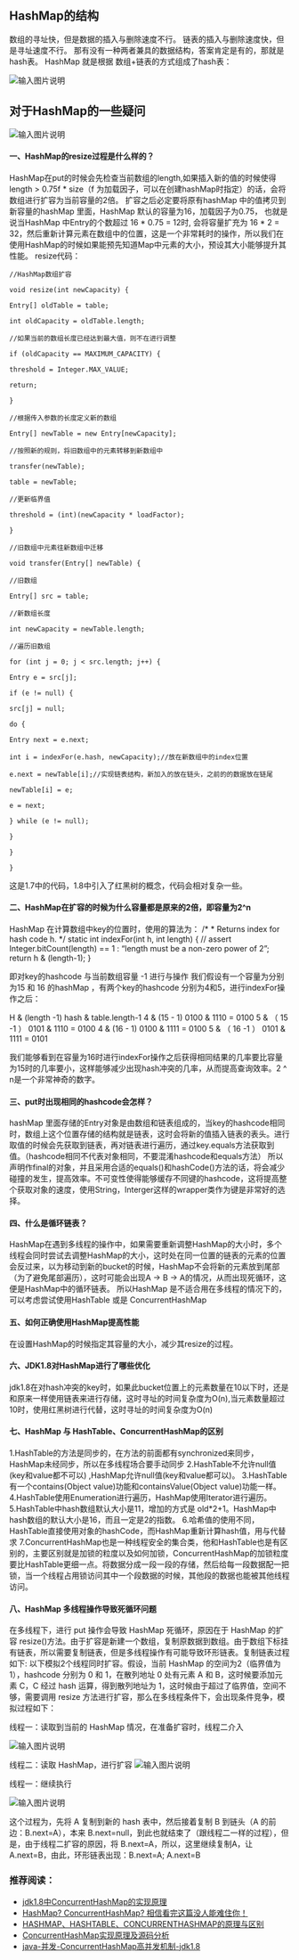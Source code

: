 ## HashMap的结构
数组的寻址快，但是数据的插入与删除速度不行。 链表的插入与删除速度快，但是寻址速度不行。 那有没有一种两者兼具的数据结构，答案肯定是有的，那就是hash表。 HashMap 就是根据 数组+链表的方式组成了hash表：

![输入图片说明](https://images.gitee.com/uploads/images/2018/0830/173130_ca792251_87650.png "1.png")

## 对于HashMap的一些疑问

![输入图片说明](https://images.gitee.com/uploads/images/2018/0830/173144_4d97d72f_87650.png "2.png")

#### 一、HashMap的resize过程是什么样的？

HashMap在put的时候会先检查当前数组的length,如果插入新的值的时候使得length > 0.75f * size（f 为加载因子，可以在创建hashMap时指定）的话，会将数组进行扩容为当前容量的2倍。 扩容之后必定要将原有hashMap 中的值拷贝到新容量的hashMap 里面，HashMap 默认的容量为16，加载因子为0.75， 也就是说当HashMap 中Entry的个数超过 16 * 0.75 = 12时, 会将容量扩充为 16 * 2 = 32，然后重新计算元素在数组中的位置，这是一个非常耗时的操作，所以我们在使用HashMap的时候如果能预先知道Map中元素的大小，预设其大小能够提升其性能。 resize代码：


```
//HashMap数组扩容

void resize(int newCapacity) {

Entry[] oldTable = table;

int oldCapacity = oldTable.length;

//如果当前的数组长度已经达到最大值，则不在进行调整

if (oldCapacity == MAXIMUM_CAPACITY) {

threshold = Integer.MAX_VALUE;

return;

}

//根据传入参数的长度定义新的数组

Entry[] newTable = new Entry[newCapacity];

//按照新的规则，将旧数组中的元素转移到新数组中

transfer(newTable);

table = newTable;

//更新临界值

threshold = (int)(newCapacity * loadFactor);

}

//旧数组中元素往新数组中迁移

void transfer(Entry[] newTable) {

//旧数组

Entry[] src = table;

//新数组长度

int newCapacity = newTable.length;

//遍历旧数组

for (int j = 0; j < src.length; j++) {

Entry e = src[j];

if (e != null) {

src[j] = null;

do {

Entry next = e.next;

int i = indexFor(e.hash, newCapacity);//放在新数组中的index位置

e.next = newTable[i];//实现链表结构，新加入的放在链头，之前的的数据放在链尾

newTable[i] = e;

e = next;

} while (e != null);

}

}

}

```


这是1.7中的代码，1.8中引入了红黑树的概念，代码会相对复杂一些。

#### 二、HashMap在扩容的时候为什么容量都是原来的2倍，即容量为2^n

HashMap 在计算数组中key的位置时，使用的算法为：
/* * Returns index for hash code h. */
static int indexFor(int h, int length) {
// assert Integer.bitCount(length) == 1 : “length must be a non-zero power of 2”; return h & (length-1); }

即对key的hashcode 与当前数组容量 -1 进行与操作 我们假设有一个容量为分别为15 和 16 的hashMap ，有两个key的hashcode 分别为4和5，进行indexFor操作之后：

H & (length -1) hash & table.length-1 4 & (15 - 1) 0100 & 1110 = 0100 5 & （ 15 -1 ） 0101 & 1110 = 0100
4 & (16 - 1) 0100 & 1111 = 0100 5 & （ 16 -1 ） 0101 & 1111 = 0101

我们能够看到在容量为16时进行indexFor操作之后获得相同结果的几率要比容量为15时的几率要小，这样能够减少出现hash冲突的几率，从而提高查询效率。2 ^ n是一个非常神奇的数字。

#### 三、put时出现相同的hashcode会怎样？

hashMap 里面存储的Entry对象是由数组和链表组成的，当key的hashcode相同时，数组上这个位置存储的结构就是链表，这时会将新的值插入链表的表头。进行取值的时候会先获取到链表，再对链表进行遍历，通过key.equals方法获取到值。（hashcode相同不代表对象相同，不要混淆hashcode和equals方法） 所以声明作final的对象，并且采用合适的equals()和hashCode()方法的话，将会减少碰撞的发生，提高效率。不可变性使得能够缓存不同键的hashcode，这将提高整个获取对象的速度，使用String，Interger这样的wrapper类作为键是非常好的选择。

#### 四、什么是循环链表？

HashMap在遇到多线程的操作中，如果需要重新调整HashMap的大小时，多个线程会同时尝试去调整HashMap的大小，这时处在同一位置的链表的元素的位置会反过来，以为移动到新的bucket的时候，HashMap不会将新的元素放到尾部（为了避免尾部遍历），这时可能会出现A -> B -> A的情况，从而出现死循环，这便是HashMap中的循环链表。 所以HashMap 是不适合用在多线程的情况下的，可以考虑尝试使用HashTable 或是 ConcurrentHashMap

#### 五、如何正确使用HashMap提高性能

在设置HashMap的时候指定其容量的大小，减少其resize的过程。

#### 六、JDK1.8对HashMap进行了哪些优化

jdk1.8在对hash冲突的key时，如果此bucket位置上的元素数量在10以下时，还是和原来一样使用链表来进行存储，这时寻址的时间复杂度为O(n),当元素数量超过10时，使用红黑树进行代替，这时寻址的时间复杂度为O(n)

#### 七、HashMap 与 HashTable、ConcurrentHashMap的区别

1.HashTable的方法是同步的，在方法的前面都有synchronized来同步，HashMap未经同步，所以在多线程场合要手动同步
2.HashTable不允许null值(key和value都不可以) ,HashMap允许null值(key和value都可以)。
3.HashTable有一个contains(Object value)功能和containsValue(Object value)功能一样。
4.HashTable使用Enumeration进行遍历，HashMap使用Iterator进行遍历。
5.HashTable中hash数组默认大小是11，增加的方式是 old*2+1。HashMap中hash数组的默认大小是16，而且一定是2的指数。
6.哈希值的使用不同，HashTable直接使用对象的hashCode，而HashMap重新计算hash值，用与代替求
7.ConcurrentHashMap也是一种线程安全的集合类，他和HashTable也是有区别的，主要区别就是加锁的粒度以及如何加锁，ConcurrentHashMap的加锁粒度要比HashTable更细一点。将数据分成一段一段的存储，然后给每一段数据配一把锁，当一个线程占用锁访问其中一个段数据的时候，其他段的数据也能被其他线程访问。

#### 八、HashMap 多线程操作导致死循环问题

在多线程下，进行 put 操作会导致 HashMap 死循环，原因在于 HashMap 的扩容 resize()方法。由于扩容是新建一个数组，复制原数据到数组。由于数组下标挂有链表，所以需要复制链表，但是多线程操作有可能导致环形链表。复制链表过程如下:
以下模拟2个线程同时扩容。假设，当前 HashMap 的空间为2（临界值为1），hashcode 分别为 0 和 1，在散列地址 0 处有元素 A 和 B，这时候要添加元素 C，C 经过 hash 运算，得到散列地址为 1，这时候由于超过了临界值，空间不够，需要调用 resize 方法进行扩容，那么在多线程条件下，会出现条件竞争，模拟过程如下：

线程一：读取到当前的 HashMap 情况，在准备扩容时，线程二介入

![输入图片说明](https://images.gitee.com/uploads/images/2018/0902/124903_58cfe293_87650.jpeg "11.jpg")

线程二：读取 HashMap，进行扩容
![输入图片说明](https://images.gitee.com/uploads/images/2018/0902/124909_0bb789e7_87650.jpeg "22.jpg")

线程一：继续执行

![输入图片说明](https://images.gitee.com/uploads/images/2018/0902/124915_5a89ac2e_87650.jpeg "33.jpg")

这个过程为，先将 A 复制到新的 hash 表中，然后接着复制 B 到链头（A 的前边：B.next=A），本来 B.next=null，到此也就结束了（跟线程二一样的过程），但是，由于线程二扩容的原因，将 B.next=A，所以，这里继续复制A，让 A.next=B，由此，环形链表出现：B.next=A; A.next=B

### 推荐阅读：

- [jdk1.8中ConcurrentHashMap的实现原理](https://blog.csdn.net/fjse51/article/details/55260493)
- [HashMap? ConcurrentHashMap? 相信看完这篇没人能难住你！](https://crossoverjie.top/2018/07/23/java-senior/ConcurrentHashMap/) 
- [HASHMAP、HASHTABLE、CONCURRENTHASHMAP的原理与区别](http://www.yuanrengu.com/index.php/2017-01-17.html)
- [ConcurrentHashMap实现原理及源码分析](https://www.cnblogs.com/chengxiao/p/6842045.html)
- [java-并发-ConcurrentHashMap高并发机制-jdk1.8](https://blog.csdn.net/jianghuxiaojin/article/details/52006118#commentBox)
